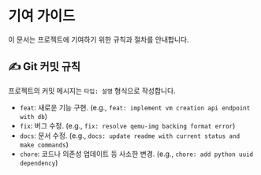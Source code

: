 # 기여 가이드

이 문서는 프로젝트에 기여하기 위한 규칙과 절차를 안내합니다.

## ✍️ Git 커밋 규칙

프로젝트의 커밋 메시지는 `타입: 설명` 형식으로 작성합니다.

-   `feat`: 새로운 기능 구현. (e.g., `feat: implement vm creation api endpoint with db`)
-   `fix`: 버그 수정. (e.g., `fix: resolve qemu-img backing format error`)
-   `docs`: 문서 수정. (e.g., `docs: update readme with current status and make commands`)
-   `chore`: 코드나 의존성 업데이트 등 사소한 변경. (e.g., `chore: add python uuid dependency`)
